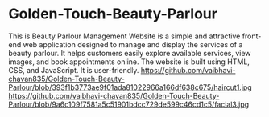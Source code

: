 # Golden-Touch-Beauty-Parlour
This is Beauty Parlour Management Website is a simple and attractive front-end web application designed to manage and display the services of a beauty parlour. It helps customers easily explore available services, view images, and book appointments online.  The website is built using HTML, CSS, and JavaScript. It is user-friendly.
https://github.com/vaibhavi-chavan835/Golden-Touch-Beauty-Parlour/blob/393f1b3773ae9f01ada81022966a166df638c675/haircut1.jpg
https://github.com/vaibhavi-chavan835/Golden-Touch-Beauty-Parlour/blob/9a6c109f7581a5c51901bdcc729de599c46cd1c5/facial3.jpg
